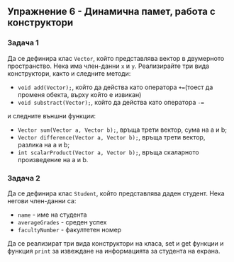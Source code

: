 ## Упражнение 6 - Динамична памет, работа с конструктори

### Задача 1

Да се дефинира клас ```Vector```, който представлява вектор в двумерното пространство. Нека има член-данни ```x``` и ```y```. Реализирайте три вида конструктори, както и следните методи:

* ```void add(Vector);```, който да действа като оператора ```+=```(тоест да променя обекта, върху който е извикан)
* ```void substract(Vector);```, който да действа като оператора ```-=```

и следните външни функции:

* ```Vector sum(Vector a, Vector b);```, връща трети вектор, сума на а и b;
* ```Vector difference(Vector a, Vector b);```, връща трети вектор, разлика на а и b;
* ```int scalarProduct(Vector a, Vector b);```, връща скаларното произведение на а и b.

### Задача 2

Да се дефинира клас ```Student```, който представлява даден студент. Нека негови член-данни са:

* ```name``` - име на студента
* ```averageGrades``` - среден успех
* ```facultyNumber``` - факултетен номер

Да се реализират три вида конструктори на класа, set и get функции и функция ```print``` за извеждане на информацията за студента на екрана.
